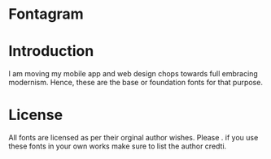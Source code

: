 Fontagram
=========

# Introduction

I am moving my mobile app and web design chops towards full embracing modernism.
Hence, these are the base or foundation fonts for that purpose.

# License

All fonts are licensed as per their orginal author wishes. Please . if you use these fonts
in your own works make sure to list the author credti.